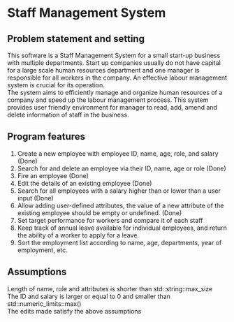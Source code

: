 # Staff Management System
## Problem statement and setting

  This software is a Staff Management System for a small start-up business with multiple departments. Start up companies usually do not have capital for a large scale human resources department and one manager is responsible for all workers in the company. An effective labour management system is crucial for its operation.<br/>
  The system aims to efficiently manage and organize human resources of a company and speed up the labour management process. This system provides user friendly environment for manager to read, add, amend and delete information of staff in the business. 


## Program features

1) Create a new employee with employee ID, name, age, role, and salary (Done)
2) Search for and delete an employee via their ID, name, age or role (Done)
3) Fire an employee (Done)
4) Edit the details of an existing employee (Done)
5) Search for all employees with a salary higher than or lower than a user input (Done)
6) Allow adding user-defined attributes, the value of a new attribute of the existing employee should be empty or undefined. (Done)
7) Set target performance for workers and compare it of each staff
8) Keep track of annual leave available for individual employees, and return the ability of a worker to apply for a leave.
9) Sort the employment list according to name, age, departments, year of employment, etc. 



## Assumptions

Length of name, role and attributes is shorter than std::string::max_size<br/>
The ID and salary is larger or equal to 0 and smaller than std::numeric_limits<int>::max()<br/>
The edits made satisfy the above assumptions
